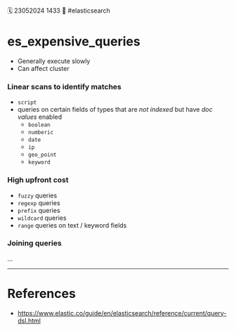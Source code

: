 🗓️ 23052024 1433
📎 #elasticsearch

# es_expensive_queries

- Generally execute slowly
- Can affect cluster

### Linear scans to identify matches

- `script`
- queries on certain fields of types that are _not indexed_ but have _doc values_ enabled
  - `boolean`
  - `numberic`
  - `date`
  - `ip`
  - `geo_point`
  - `keyword`

### High upfront cost

- `fuzzy` queries
- `regexp` queries
- `prefix` queries
- `wildcard` queries
- `range` queries on text / keyword fields

### Joining queries

...

---

# References

- https://www.elastic.co/guide/en/elasticsearch/reference/current/query-dsl.html
